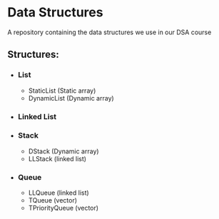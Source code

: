 # Data Structures
A repository containing the data structures we use in our DSA course

## Structures:

* ### List
  * StaticList (Static array)
  * DynamicList (Dynamic array)
  
* ### Linked List

* ### Stack
  * DStack (Dynamic array)
  * LLStack (linked list)

* ### Queue
  * LLQueue (linked list)
  * TQueue (vector)
  * TPriorityQueue (vector)

